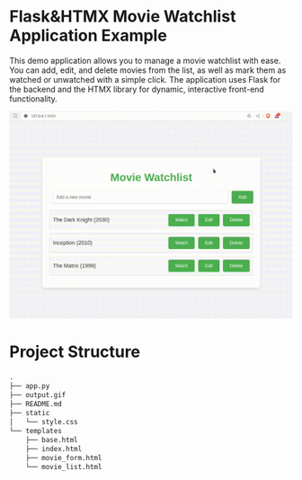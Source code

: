 # Flask&HTMX Movie Watchlist Application Example

This demo application allows you to manage a movie watchlist with ease. You can add, edit, and delete movies from the list, as well as mark them as watched or unwatched with a simple click. The application uses Flask for the backend and the HTMX library for dynamic, interactive front-end functionality.

![Flask HTMX App Example](output.gif)

# Project Structure
```
.
├── app.py
├── output.gif
├── README.md
├── static
│   └── style.css
└── templates
    ├── base.html
    ├── index.html
    ├── movie_form.html
    └── movie_list.html
```
